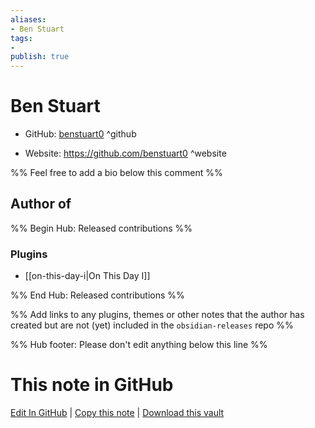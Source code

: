 ```yaml
---
aliases:
- Ben Stuart
tags:
- 
publish: true
---
```


# Ben Stuart

- GitHub: [benstuart0](https://github.com/benstuart0/) ^github
<!-- - Discord: `@` ^discord-->
- Website: <https://github.com/benstuart0> ^website
<!-- - [[Publish sites|Publish site]]: <https://> ^publish-->

%% Feel free to add a bio below this comment %%


## Author of

%% Begin Hub: Released contributions %%
### Plugins
- [[on-this-day-i|On This Day I]]

%% End Hub: Released contributions %%

%% Add links to any plugins, themes or other notes that the author has created but are not (yet) included in the `obsidian-releases` repo %%

<!--
### Unlisted plugins
-->

<!--
### Others
-->

<!--
## Sponsor this author
-->

<!-- - [[GitHub sponsors]]: [Sponsor @benstuart0 on GitHub Sponsors](https://github.com/sponsors/benstuart0) ^github-sponsor-->
<!-- - [[Buy me a coffee]]: <https://> ^buy-me-a-coffee-->
<!-- - [[PayPal]]: <https://> ^paypal-->
<!-- - [[Patreon]]: <https://> ^patreon-->

<!--
## Follow this author
-->

<!-- - [[YouTube Channels|On YouTube]]: <https://> ^youtube-->
<!-- - Twitter: <https://> ^twitter-->
<!-- - ... -->

%% Hub footer: Please don't edit anything below this line %%

# This note in GitHub

<span class="git-footer">[Edit In GitHub](https://github.dev/obsidian-community/obsidian-hub/blob/main/01%20-%20Community/People/benstuart0.md "git-hub-edit-note") | [Copy this note](https://raw.githubusercontent.com/obsidian-community/obsidian-hub/main/01%20-%20Community/People/benstuart0.md "git-hub-copy-note") | [Download this vault](https://github.com/obsidian-community/obsidian-hub/archive/refs/heads/main.zip "git-hub-download-vault") </span>
